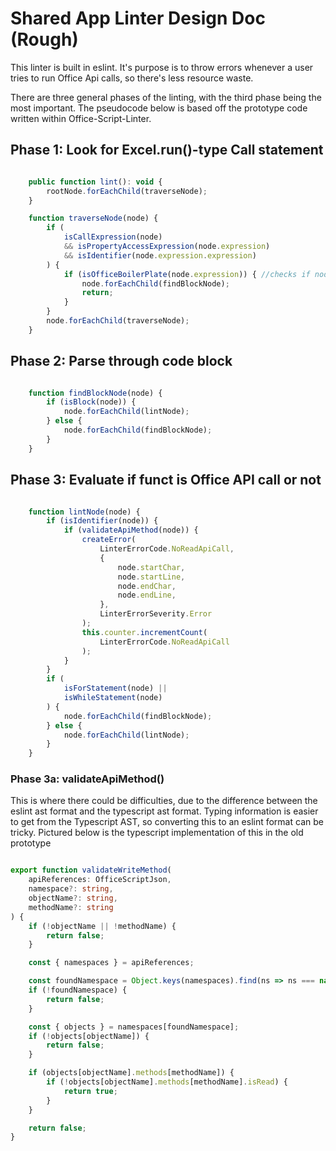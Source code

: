 # Shared App Linter Design Doc (Rough)

This linter is built in eslint. It's purpose is to throw errors whenever a user tries to run Office Api calls, so there's less resource waste.

There are three general phases of the linting, with the third phase being the most important. The pseudocode below is based off the prototype code written within Office-Script-Linter.

## Phase 1: Look for Excel.run()-type Call statement

```javascript

    public function lint(): void {
        rootNode.forEachChild(traverseNode);
    }

    function traverseNode(node) {
        if (
            isCallExpression(node)
            && isPropertyAccessExpression(node.expression)
            && isIdentifier(node.expression.expression)
        ) {
            if (isOfficeBoilerPlate(node.expression)) { //checks if node is in Excel.run() type format
                node.forEachChild(findBlockNode);
                return;
            }
        }
        node.forEachChild(traverseNode);
    }

```

## Phase 2: Parse through code block

```javascript

    function findBlockNode(node) {
        if (isBlock(node)) {
            node.forEachChild(lintNode);
        } else {
            node.forEachChild(findBlockNode);
        }
    }

```

## Phase 3: Evaluate if funct is Office API call or not

```javascript

    function lintNode(node) {
        if (isIdentifier(node)) {
            if (validateApiMethod(node)) {
                createError(
                    LinterErrorCode.NoReadApiCall,
                    {
                        node.startChar,
                        node.startLine,
                        node.endChar,
                        node.endLine,
                    },
                    LinterErrorSeverity.Error
                );
                this.counter.incrementCount(
                    LinterErrorCode.NoReadApiCall
                );
            }
        }
        if (
            isForStatement(node) ||
            isWhileStatement(node)
        ) {
            node.forEachChild(findBlockNode);
        } else {
            node.forEachChild(lintNode);
        }
    }

```

### Phase 3a: validateApiMethod()

This is where there could be difficulties, due to the difference between the eslint ast format and the typescript ast format. Typing information is easier to get from the Typescript AST, so converting this to an eslint format can be tricky. Pictured below is the typescript implementation of this in the old prototype

```typescript

export function validateWriteMethod(
    apiReferences: OfficeScriptJson,
    namespace?: string,
    objectName?: string,
    methodName?: string
) {
    if (!objectName || !methodName) {
        return false;
    }

    const { namespaces } = apiReferences;

    const foundNamespace = Object.keys(namespaces).find(ns => ns === namespace);
    if (!foundNamespace) {
        return false;
    }

    const { objects } = namespaces[foundNamespace];
    if (!objects[objectName]) {
        return false;
    }

    if (objects[objectName].methods[methodName]) {
        if (!objects[objectName].methods[methodName].isRead) {
            return true;
        }
    }

    return false;
}

```